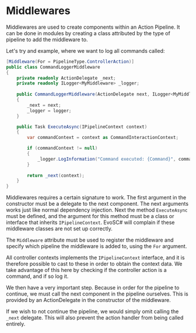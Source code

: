 # Middlewares
Middlewares are used to create components within an Action Pipeline. It can be done in modules by creating a class attributed by the type of pipeline to add the middleware to.

Let's try and example, where we want to log all commands called:
```csharp
[Middleware(For = PipelineType.ControllerAction)]
public class CommandLoggerMiddleware
{
    private readonly ActionDelegate _next;
    private readonly ILogger<MyMiddleware> _logger;
    
    public CommandLoggerMiddleware(ActionDelegate next, ILogger<MyMiddleware> logger)
    {
        _next = next;
        _logger = logger;
    }

    public Task ExecuteAsync(IPipelineContext context)
    {
        var commandContext = context as CommandInteractionContext;

        if (commandContext != null)
        {
            _logger.LogInformation("Command executed: {Command}", commandContext.CommandExecuted.Name);
        }
        
        return _next(context);
    }
}
```

Middlewares requires a certain signature to work. The first argument in the constructor must be a delegate to the next component. The next arguments works just like normal dependency injection. Next the method `ExecuteAsync` must be defined, and the argument for this method must be a class or interface that inherits `IPipelineContext`. EvoSC# will complain if these middleware classes are not set up correctly.

The `Middleware` attribute must be used to register the middleware and specify which pipeline the middleware is added to, using the `For` argument.

All controller contexts implements the `IPipelineContext` interface, and it is therefore possible to cast to these in order to obtain the context data. We take advantage of this here by checking if the controller action is a command, and if so log it.

We then have a very important step. Because in order for the pipeline to continue, we must call the next component in the pipeline ourselves. This is provided by an ActionDelegate in the constructor of the middleware.

If we wish to not continue the pipeline, we would simply omit calling the `_next` delegate. This will also prevent the action handler from being called entirely.
